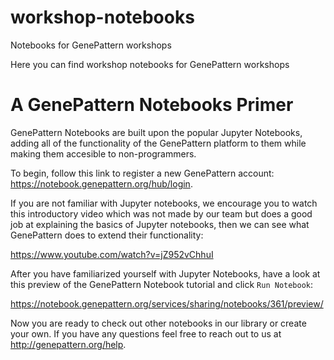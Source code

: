 # workshop-notebooks
Notebooks for GenePattern workshops

Here you can find workshop notebooks for GenePattern workshops 

# A GenePattern Notebooks Primer

GenePattern Notebooks are built upon the popular Jupyter Notebooks, adding all of the functionality of the GenePattern platform to them while making them accesible to non-programmers.

To begin, follow this link to register a new GenePattern account: https://notebook.genepattern.org/hub/login.

If you are not familiar with Jupyter notebooks, we encourage you to watch this introductory video which was not made by our team but does a good job at explaining the basics of Jupyter notebooks, then we can see what GenePattern does to extend their functionality:

https://www.youtube.com/watch?v=jZ952vChhuI

After you have familiarized yourself with Jupyter Notebooks, have a look at this preview of the GenePattern Notebook tutorial and click `Run Notebook`:

https://notebook.genepattern.org/services/sharing/notebooks/361/preview/

Now you are ready to check out other notebooks in our library or create your own. If you have any questions feel free to reach out to us at http://genepattern.org/help.
